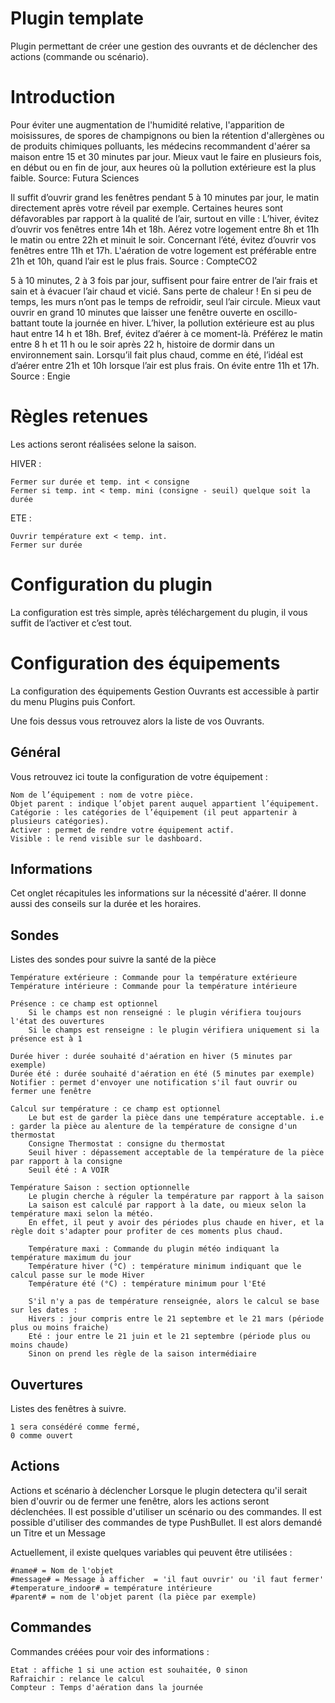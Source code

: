 # Plugin template

Plugin permettant de créer une gestion des ouvrants et de déclencher des actions (commande ou scénario).

# Introduction

Pour éviter une augmentation de l'humidité relative, l'apparition de moisissures, de spores de champignons ou bien la rétention d'allergènes ou de produits chimiques polluants, les médecins recommandent d'aérer sa maison entre 15 et 30 minutes par jour. Mieux vaut le faire en plusieurs fois, en début ou en fin de jour, aux heures où la pollution extérieure est la plus faible.
Source: Futura Sciences

Il suffit d’ouvrir grand les fenêtres pendant 5 à 10 minutes par jour, le matin directement après votre réveil par exemple.
Certaines heures sont défavorables par rapport à la qualité de l’air, surtout en ville :
L’hiver, évitez d’ouvrir vos fenêtres entre 14h et 18h. Aérez votre logement entre 8h et 11h le matin ou entre 22h et minuit le soir.
Concernant l’été, évitez d’ouvrir vos fenêtres entre 11h et 17h. L'aération de votre logement est préférable entre 21h et 10h, quand l’air est le plus frais.
Source : CompteCO2

5 à 10 minutes, 2 à 3 fois par jour, suffisent pour faire entrer de l’air frais et sain et à évacuer l’air chaud et vicié. Sans perte de chaleur ! En si peu de temps, les murs n’ont pas le temps de refroidir, seul l’air circule. Mieux vaut ouvrir en grand 10 minutes que laisser une fenêtre ouverte en oscillo-battant toute la journée en hiver.
L’hiver, la pollution extérieure est au plus haut entre 14 h et 18h. Bref, évitez d’aérer à ce moment-là. Préférez le matin entre 8 h et 11 h ou le soir après 22 h, histoire de dormir dans un environnement sain.
Lorsqu’il fait plus chaud, comme en été, l’idéal est d’aérer entre 21h et 10h lorsque l’air est plus frais. On évite entre 11h et 17h.
Source : Engie 

# Règles retenues 

Les actions seront réalisées selone la saison.

HIVER :

    Fermer sur durée et temp. int < consigne
    Fermer si temp. int < temp. mini (consigne - seuil) quelque soit la durée

ETE :

    Ouvrir température ext < temp. int.
    Fermer sur durée

# Configuration du plugin

La configuration est très simple, après téléchargement du plugin, il vous suffit de l’activer et c’est tout.

# Configuration des équipements

La configuration des équipements Gestion Ouvrants est accessible à partir du menu Plugins puis Confort.

Une fois dessus vous retrouvez alors la liste de vos Ouvrants.

## Général

Vous retrouvez ici toute la configuration de votre équipement :

    Nom de l’équipement : nom de votre pièce.
    Objet parent : indique l’objet parent auquel appartient l’équipement.
    Catégorie : les catégories de l’équipement (il peut appartenir à plusieurs catégories).
    Activer : permet de rendre votre équipement actif.
    Visible : le rend visible sur le dashboard.
    
## Informations

Cet onglet récapitules les informations sur la nécessité d'aérer. Il donne aussi des conseils sur la durée et les horaires.

## Sondes

Listes des sondes pour suivre la santé de la pièce

    Température extérieure : Commande pour la température extérieure
    Température intérieure : Commande pour la température intérieure

    Présence : ce champ est optionnel
        Si le champs est non renseigné : le plugin vérifiera toujours l'état des ouvertures
        Si le champs est renseigne : le plugin vérifiera uniquement si la présence est à 1
    
    Durée hiver : durée souhaité d'aération en hiver (5 minutes par exemple)
    Durée été : durée souhaité d'aération en été (5 minutes par exemple)
    Notifier : permet d'envoyer une notification s'il faut ouvrir ou fermer une fenêtre

    Calcul sur température : ce champ est optionnel
        Le but est de garder la pièce dans une température acceptable. i.e : garder la pièce au alenture de la température de consigne d'un thermostat
        Consigne Thermostat : consigne du thermostat
        Seuil hiver : dépassement acceptable de la température de la pièce par rapport à la consigne
        Seuil été : A VOIR
    
    Température Saison : section optionnelle
        Le plugin cherche à réguler la température par rapport à la saison
        La saison est calculé par rapport à la date, ou mieux selon la température maxi selon la météo.
        En effet, il peut y avoir des périodes plus chaude en hiver, et la règle doit s'adapter pour profiter de ces moments plus chaud.

        Température maxi : Commande du plugin météo indiquant la température maximum du jour
        Température hiver (°C) : température minimum indiquant que le calcul passe sur le mode Hiver
        Température été (°C) : température minimum pour l'Eté

        S'il n'y a pas de température renseignée, alors le calcul se base sur les dates :
        Hivers : jour compris entre le 21 septembre et le 21 mars (période plus ou moins fraiche)
        Eté : jour entre le 21 juin et le 21 septembre (période plus ou moins chaude)
        Sinon on prend les règle de la saison intermédiaire

## Ouvertures

Listes des fenêtres à suivre.
    
    1 sera consédéré comme fermé,
    0 comme ouvert


## Actions

Actions et scénario à déclencher
Lorsque le plugin detectera qu'il serait bien d'ouvrir ou de fermer une fenêtre, alors les actions seront déclenchées.
Il est possible d'utiliser un scénario ou des commandes.
Il est possible d'utiliser des commandes de type PushBullet. Il est alors demandé un Titre et un Message

Actuellement, il existe quelques variables qui peuvent être utilisées :
    
    #name# = Nom de l'objet
    #message# = Message à afficher  = 'il faut ouvrir' ou 'il faut fermer'
    #temperature_indoor# = température intérieure
    #parent# = nom de l'objet parent (la pièce par exemple) 


## Commandes

Commandes créées pour voir des informations :

    Etat : affiche 1 si une action est souhaitée, 0 sinon
    Rafraichir : relance le calcul
    Compteur : Temps d'aération dans la journée

